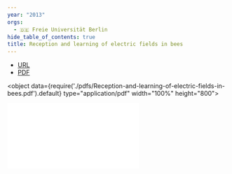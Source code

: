 ```yaml
---
year: "2013"
orgs:
  - 🇩🇪 Freie Universität Berlin
hide_table_of_contents: true
title: Reception and learning of electric fields in bees
---
```



- [URL](https://royalsocietypublishing.org/doi/epdf/10.1098/rspb.2013.0528)
- [PDF](pdfs/Reception-and-learning-of-electric-fields-in-bees.pdf)

<object data={require('./pdfs/Reception-and-learning-of-electric-fields-in-bees.pdf').default} type="application/pdf" width="100%" height="800"></object>


![](pdfs/Reception-and-learning-of-electric-fields-in-bees.pdf)
